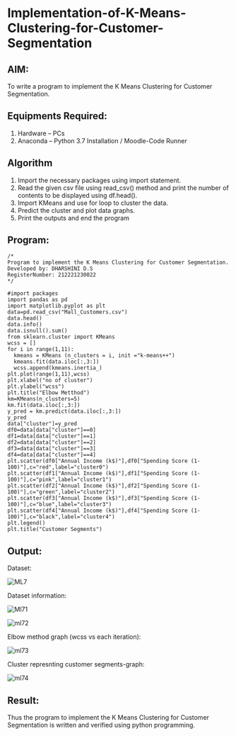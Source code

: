 # Implementation-of-K-Means-Clustering-for-Customer-Segmentation

## AIM:
To write a program to implement the K Means Clustering for Customer Segmentation.

## Equipments Required:
1. Hardware – PCs
2. Anaconda – Python 3.7 Installation / Moodle-Code Runner

## Algorithm
1. Import the necessary packages using import statement.
2. Read the given csv file using read_csv() method and print the number of contents to be displayed using df.head().
3. Import KMeans and use for loop to cluster the data.
4. Predict the cluster and plot data graphs.
5. Print the outputs and end the program 

## Program:
```
/*
Program to implement the K Means Clustering for Customer Segmentation.
Developed by: DHARSHINI D.S
RegisterNumber: 212221230022 
*/
```
```
#import packages
import pandas as pd
import matplotlib.pyplot as plt
data=pd.read_csv("Mall_Customers.csv")
data.head()
data.info()
data.isnull().sum()
from sklearn.cluster import KMeans
wcss = []
for i in range(1,11):
  kmeans = KMeans (n_clusters = i, init ="k-means++")
  kmeans.fit(data.iloc[:,3:])
  wcss.append(kmeans.inertia_)
plt.plot(range(1,11),wcss)
plt.xlabel("no of cluster")
plt.ylabel("wcss")
plt.title("Elbow Metthod")
km=KMeans(n_clusters=5)
km.fit(data.iloc[:,3:])
y_pred = km.predict(data.iloc[:,3:])
y_pred
data["cluster"]=y_pred
df0=data[data["cluster"]==0]
df1=data[data["cluster"]==1]
df2=data[data["cluster"]==2]
df3=data[data["cluster"]==3]
df4=data[data["cluster"]==4]
plt.scatter(df0["Annual Income (k$)"],df0["Spending Score (1-100)"],c="red",label="cluster0")
plt.scatter(df1["Annual Income (k$)"],df1["Spending Score (1-100)"],c="pink",label="cluster1")
plt.scatter(df2["Annual Income (k$)"],df2["Spending Score (1-100)"],c="green",label="cluster2")
plt.scatter(df3["Annual Income (k$)"],df3["Spending Score (1-100)"],c="blue",label="cluster3")
plt.scatter(df4["Annual Income (k$)"],df4["Spending Score (1-100)"],c="black",label="cluster4")
plt.legend()
plt.title("Customer Segments")
```

## Output:

Dataset:

![ML7](https://user-images.githubusercontent.com/93427345/174313462-6dd142d0-5921-4ecd-ae49-70e3542b8e69.PNG)

Dataset information:

![Ml71](https://user-images.githubusercontent.com/93427345/174313500-dae54e5d-1d72-4a69-85a2-e29cc924d2bf.PNG)

![ml72](https://user-images.githubusercontent.com/93427345/174313612-2f445355-1116-4ec9-b7ad-2dcee9005b95.PNG)

Elbow method graph (wcss vs each iteration):

![ml73](https://user-images.githubusercontent.com/93427345/174313560-3e7ceeea-29ab-42b2-94aa-2054f302fa57.PNG)

Cluster represnting customer segments-graph:

![ml74](https://user-images.githubusercontent.com/93427345/174313651-ad929e4f-5861-4921-8aa7-7325e331bedb.PNG)

## Result:
Thus the program to implement the K Means Clustering for Customer Segmentation is written and verified using python programming.
